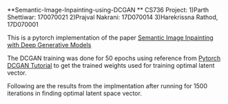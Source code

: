 **Semantic-Image-Inpainting-using-DCGAN **
CS736 Project:
1)Parth Shettiwar: 170070021
2)Prajval Nakrani: 17D070014
3)Harekrissna Rathod, 17D070001

This is a pytorch implementation of the paper [Semantic Image Inpainting with Deep Generative Models](https://arxiv.org/abs/1607.07539)  

The DCGAN training was done for 50 epochs using reference from [Pytorch DCGAN Tutorial](https://pytorch.org/tutorials/beginner/dcgan_faces_tutorial.html) to get the trained weights used for training optimal latent vector.

Following are the results from the implmentation after running for 1500 iterations in finding optimal latent space vector.



